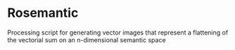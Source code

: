 # Rosemantic
Processing script for generating vector images that represent a flattening of the vectorial sum on an n-dimensional semantic space
